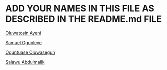 # ADD YOUR NAMES IN THIS FILE AS DESCRIBED IN THE README.md FILE

[Oluwatosin Ayeni](https://github.com/Ayenitosin03/)

[Samuel Ogunleye](https://github.com/Sproff)

[Oguntuase Oluwasegun](https://github.com/Tuasegun)

[Salawu Abdulmalik](https://github.com/Saintmalik)
